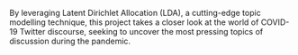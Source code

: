 By leveraging Latent Dirichlet Allocation (LDA), a cutting-edge topic modelling technique, this project takes a closer look at the world of COVID-19 Twitter discourse, seeking to uncover the most pressing topics of discussion during the pandemic.
